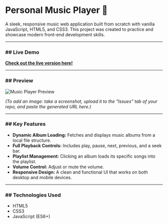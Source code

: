 # Personal Music Player 🎵

A sleek, responsive music web application built from scratch with vanilla JavaScript, HTML5, and CSS3. This project was created to practice and showcase modern front-end development skills.

---

### ## Live Demo

**[Check out the live version here!](https://thouheedthouhi.github.io/Personal-Music-Player/)**

---

### ## Preview

![Music Player Preview](URL_TO_YOUR_SCREENSHOT_OR_GIF)

*(To add an image: take a screenshot, upload it to the "Issues" tab of your repo, and paste the generated URL here.)*

---

### ## Key Features

* **Dynamic Album Loading:** Fetches and displays music albums from a local file structure.
* **Full Playback Controls:** Includes play, pause, next, previous, and a seek bar.
* **Playlist Management:** Clicking an album loads its specific songs into the playlist.
* **Volume Control:** Adjust or mute the volume.
* **Responsive Design:** A clean and functional UI that works on both desktop and mobile devices.

---

### ## Technologies Used

* HTML5
* CSS3
* JavaScript (ES6+)
